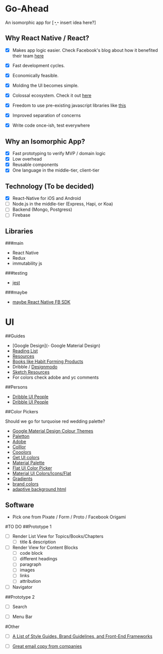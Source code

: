 # Go-Ahead
An isomorphic app for [◔̯◔ insert idea here?]

## Why React Native / React?

- [x] Makes app logic easier. Check Facebook's blog about how it benefited their team [here](https://code.facebook.com/posts/1189117404435352/react-native-for-android-how-we-built-the-first-cross-platform-react-native-app/)
- [x] Fast development cycles.
- [x] Economically feasible.
- [x] Molding the UI becomes simple.
- [x] Colossal ecosystem. Check it out [here](https://github.com/facebook/react-native)
- [x] Freedom to use pre-existing javascript libraries like [this](https://www.npmjs.com/)

- [x] Improved separation of concerns
- [x] Write code once-ish, test everywhere


## Why an Isomorphic App?

- [x] Fast prototyping to verify MVP / domain logic
- [x] Low overhead
- [x] Reusable components
- [x] One language in the middle-tier, client-tier

## Technology (To be decided)

- [x] React-Native for iOS and Android
- [ ] Node.js in the middle-tier (Express, Hapi, or Koa)
- [ ] Backend (Mongo, Postgress)
- [ ] Firebase

## Libraries

###main

- React Native
- Redux
- immutability js

###testing

- [jest](http://facebook.github.io/jest/)

###maybe

- [maybe React Native FB SDK](https://github.com/facebook/react-native-fbsdk)

# UI

##Guides
- [Google Design](- Google Material Design)
- [Reading List](https://medium.com/interactive-mind/the-only-ux-reading-list-ever-d420edb3f4ff#.apzypwueo)
- [Resources](https://blog.prototypr.io/user-experience-design-best-sources-to-learn-ux-c67bf80484ce#.3cbjtivnt)
- [Books like Habit Forming Products](https://medium.freecodecamp.com/the-complete-list-of-user-experience-ux-resources-tools-7af32aa129f6#.z8101x5ng)
- Dribble / [Designmodo](http://designmodo.com/startup/)
- [Sketch Resources](https://medium.com/sketch-app-sources)
- For colors check adobe and yc comments

##Persons
- [Dribble UI People](https://www.quora.com/Which-UX-UI-designer-should-I-follow-on-Dribbble-Behance)
- [Dribble UI People](https://www.designernews.co/stories/43079-ask-dn-best-uiux-folks-on-dribbble)

##Color Pickers

Should we go for turquoise red wedding palette?

- [Google Material Design Colour Themes](https://getmdl.io/customize/index.html)
- [Paletton](http://paletton.com/#uid=1000u0kllllaFw0g0qFqFg0w0aF)
- [Adobe](https://color.adobe.com/create/color-wheel/)
- [Colllor](http://colllor.com/)
- [Cooolors](https://coolors.co/)
- [Get UI colors](http://getuicolors.com/)
- [Material Palette](http://www.materialpalette.com/)
- [Flat UI Color Picker](http://www.flatuicolorpicker.com/)
- [Material UI Colors/Icons/Flat](http://www.materialui.co/colors)
- [Gradients](http://colorfulgradients.tumblr.com/)
- [brand colors](http://brandcolors.net/)
- [adaptive background html](http://briangonzalez.github.io/jquery.adaptive-backgrounds.js/)



## Software
- Pick one from Pixate / Form / Proto / Facebook Origami

#TO DO
##Prototype 1
- [ ] Render List View for Topics/Books/Chapters
    - [ ] title & description
- [ ] Render View for Content Blocks
    - [ ] code block
    - [ ] different headings
    - [ ] paragraph
    - [ ] images
    - [ ] links
    - [ ] attribution
- [ ] Navigator

##Prototype 2

- [ ] Search
- [ ] Menu Bar


#Other
-[ ] [A List of Style Guides, Brand Guidelines, and Front-End Frameworks](https://medium.com/@iamtec/a-list-of-style-guides-brand-guidelines-and-front-end-frameworks-e5bb62db91e5#.6c814lcfm)
-[ ] [Great email copy from companies](https://news.ycombinator.com/item?id=11469889)

